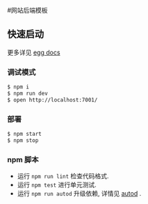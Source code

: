 #网站后端模板



## 快速启动

<!-- add docs here for user -->

更多详见 [egg docs][egg] 

### 调试模式

```bash
$ npm i
$ npm run dev
$ open http://localhost:7001/
```

### 部署

```bash
$ npm start
$ npm stop
```

### npm 脚本

- 运行 `npm run lint` 检查代码格式.
- 运行 `npm test` 进行单元测试.
- 运行 `npm run autod` 升级依赖, 详情见 [autod](https://www.npmjs.com/package/autod) .


[egg]: https://eggjs.org